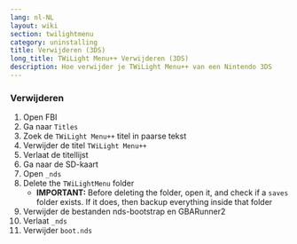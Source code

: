 ```yaml
---
lang: nl-NL
layout: wiki
section: twilightmenu
category: uninstalling
title: Verwijderen (3DS)
long_title: TWiLight Menu++ Verwijderen (3DS)
description: Hoe verwijder je TWiLight Menu++ van een Nintendo 3DS
---
```


### Verwijderen
1. Open FBI
1. Ga naar `Titles`
1. Zoek de `TWiLight Menu++` titel in paarse tekst
1. Verwijder de titel `TWiLight Menu++`
1. Verlaat de titellijst
1. Ga naar de SD-kaart
1. Open `_nds`
1. Delete the `TWiLightMenu` folder
    - **IMPORTANT:** Before deleting the folder, open it, and check if a `saves` folder exists. If it does, then backup everything inside that folder
1. Verwijder de bestanden nds-bootstrap en GBARunner2
1. Verlaat `_nds`
1. Verwijder `boot.nds`
